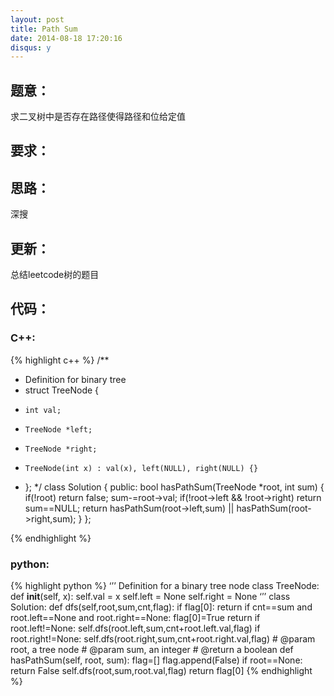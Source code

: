 ```yaml
---
layout: post
title: Path Sum
date: 2014-08-18 17:20:16
disqus: y
---
```


## 题意：
求二叉树中是否存在路径使得路径和位给定值

## 要求：


## 思路：
深搜

## 更新：
总结leetcode树的题目

## 代码：

### C++:

{% highlight c++ %}
/**
 * Definition for binary tree
 * struct TreeNode {
 *     int val;
 *     TreeNode *left;
 *     TreeNode *right;
 *     TreeNode(int x) : val(x), left(NULL), right(NULL) {}
 * };
 */
class Solution {
public:
    bool hasPathSum(TreeNode *root, int sum) {
        if(!root)
            return false;
        sum-=root->val;
        if(!root->left && !root->right)
            return sum==NULL;
        return hasPathSum(root->left,sum) || hasPathSum(root->right,sum);
    }
};


 {% endhighlight %}
### python:

{% highlight python %}
‘’’
 Definition for a  binary tree node
 class TreeNode:
     def __init__(self, x):
         self.val = x
         self.left = None
         self.right = None
‘’’
class Solution:
    def dfs(self,root,sum,cnt,flag):
        if flag[0]:
            return 
        if cnt==sum and root.left==None and root.right==None:
            flag[0]=True
            return
        if root.left!=None:
            self.dfs(root.left,sum,cnt+root.left.val,flag)
        if root.right!=None:
            self.dfs(root.right,sum,cnt+root.right.val,flag)
    # @param root, a tree node
    # @param sum, an integer
    # @return a boolean
    def hasPathSum(self, root, sum):
        flag=[]
        flag.append(False)
        if root==None:
            return False
        self.dfs(root,sum,root.val,flag)
        return flag[0]
 {% endhighlight %}
